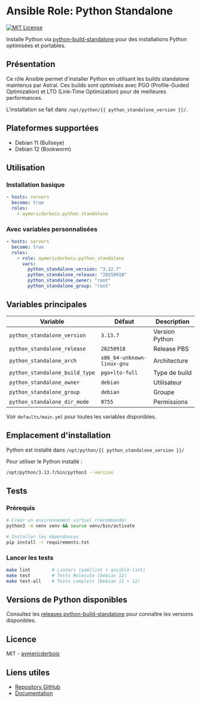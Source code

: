 # Ansible Role: Python Standalone

[![MIT License](https://img.shields.io/badge/license-MIT-brightgreen.svg)](https://github.com/aymericderbois/ansible-role-python-standalone/blob/master/LICENSE)

Installe Python via [python-build-standalone][pbs] pour des installations
Python optimisées et portables.

[pbs]: https://github.com/astral-sh/python-build-standalone

## Présentation

Ce rôle Ansible permet d'installer Python en utilisant les builds
standalone maintenus par Astral. Ces builds sont optimisés avec PGO
(Profile-Guided Optimization) et LTO (Link-Time Optimization) pour de
meilleures performances.

L'installation se fait dans
`/opt/python/{{ python_standalone_version }}/`.

## Plateformes supportées

- Debian 11 (Bullseye)
- Debian 12 (Bookworm)

## Utilisation

### Installation basique

```yaml
- hosts: servers
  become: true
  roles:
    - aymericderbois.python_standalone
```

### Avec variables personnalisées

```yaml
- hosts: servers
  become: true
  roles:
    - role: aymericderbois.python_standalone
      vars:
        python_standalone_version: "3.12.7"
        python_standalone_release: "20250918"
        python_standalone_owner: "root"
        python_standalone_group: "root"
```

## Variables principales

| Variable                       | Défaut                     | Description    |
|--------------------------------|----------------------------|----------------|
| `python_standalone_version`    | `3.13.7`                   | Version Python |
| `python_standalone_release`    | `20250918`                 | Release PBS    |
| `python_standalone_arch`       | `x86_64-unknown-linux-gnu` | Architecture   |
| `python_standalone_build_type` | `pgo+lto-full`             | Type de build  |
| `python_standalone_owner`      | `debian`                   | Utilisateur    |
| `python_standalone_group`      | `debian`                   | Groupe         |
| `python_standalone_dir_mode`   | `0755`                     | Permissions    |

Voir `defaults/main.yml` pour toutes les variables disponibles.

## Emplacement d'installation

Python est installé dans
`/opt/python/{{ python_standalone_version }}/`

Pour utiliser le Python installé :

```bash
/opt/python/3.13.7/bin/python3 --version
```

## Tests

### Prérequis

```bash
# Créer un environnement virtuel (recommandé)
python3 -m venv venv && source venv/bin/activate

# Installer les dépendances
pip install -r requirements.txt
```

### Lancer les tests

```bash
make lint        # Linters (yamllint + ansible-lint)
make test        # Tests Molecule (Debian 12)
make test-all    # Tests complets (Debian 11 + 12)
```

## Versions de Python disponibles

Consultez les [releases python-build-standalone][pbs-releases] pour
connaître les versions disponibles.

[pbs-releases]: https://github.com/astral-sh/python-build-standalone/releases

## Licence

MIT - [aymericderbois](https://github.com/aymericderbois)

## Liens utiles

- [Repository GitHub][pbs]
- [Documentation][pbs-docs]

[pbs-docs]: https://python-build-standalone.readthedocs.io/
